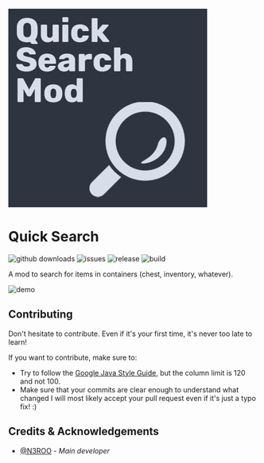 ![logo](https://github.com/N3ROO/QuickSearchMod/raw/MC_1.16.3/.github/resources/quicksearch.png)

# Quick Search
![github downloads](https://img.shields.io/github/downloads/n3roo/quicksearchmod/total.svg?label=github%20downloads)
![issues](https://img.shields.io/github/issues/n3roo/quicksearchmod.svg)
![release](https://img.shields.io/github/release/n3roo/quicksearchmod.svg)
![build](https://img.shields.io/github/workflow/status/N3ROO/quicksearchmod/Build%20MC1.16.3?label=build%201.16.3)

<!-- [![curseforge downloads](http://cf.way2muchnoise.eu/full_399201_downloads.svg)](https://www.curseforge.com/minecraft/mc-mods/aim-assistance) -->

A mod to search for items in containers (chest, inventory, whatever).

![demo](https://github.com/N3ROO/QuickSearchMod/raw/MC_1.16.3/.github/resources/demo-1.0.0.gif)

## Contributing
Don't hesitate to contribute. Even if it's your first time, it's never too late to learn!

If you want to contribute, make sure to:
- Try to follow the [Google Java Style Guide](https://google.github.io/styleguide/javaguide.html), but the column limit is 120 and not 100.
- Make sure that your commits are clear enough to understand what changed
I will most likely accept your pull request even if it's just a typo fix! :)

## Credits & Acknowledgements

- [@N3ROO](https://github.com/N3ROO)  - *Main developer*

